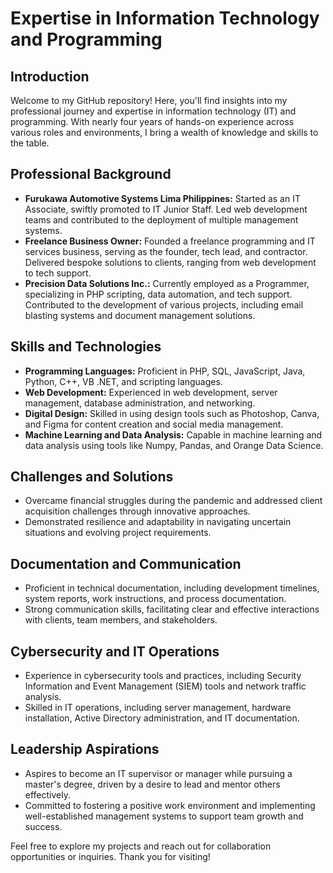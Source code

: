 # Expertise in Information Technology and Programming

## Introduction
Welcome to my GitHub repository! Here, you'll find insights into my professional journey and expertise in information technology (IT) and programming. With nearly four years of hands-on experience across various roles and environments, I bring a wealth of knowledge and skills to the table.

## Professional Background
- **Furukawa Automotive Systems Lima Philippines:** Started as an IT Associate, swiftly promoted to IT Junior Staff. Led web development teams and contributed to the deployment of multiple management systems.
- **Freelance Business Owner:** Founded a freelance programming and IT services business, serving as the founder, tech lead, and contractor. Delivered bespoke solutions to clients, ranging from web development to tech support.
- **Precision Data Solutions Inc.:** Currently employed as a Programmer, specializing in PHP scripting, data automation, and tech support. Contributed to the development of various projects, including email blasting systems and document management solutions.

## Skills and Technologies
- **Programming Languages:** Proficient in PHP, SQL, JavaScript, Java, Python, C++, VB .NET, and scripting languages.
- **Web Development:** Experienced in web development, server management, database administration, and networking.
- **Digital Design:** Skilled in using design tools such as Photoshop, Canva, and Figma for content creation and social media management.
- **Machine Learning and Data Analysis:** Capable in machine learning and data analysis using tools like Numpy, Pandas, and Orange Data Science.

## Challenges and Solutions
- Overcame financial struggles during the pandemic and addressed client acquisition challenges through innovative approaches.
- Demonstrated resilience and adaptability in navigating uncertain situations and evolving project requirements.

## Documentation and Communication
- Proficient in technical documentation, including development timelines, system reports, work instructions, and process documentation.
- Strong communication skills, facilitating clear and effective interactions with clients, team members, and stakeholders.

## Cybersecurity and IT Operations
- Experience in cybersecurity tools and practices, including Security Information and Event Management (SIEM) tools and network traffic analysis.
- Skilled in IT operations, including server management, hardware installation, Active Directory administration, and IT documentation.

## Leadership Aspirations
- Aspires to become an IT supervisor or manager while pursuing a master's degree, driven by a desire to lead and mentor others effectively.
- Committed to fostering a positive work environment and implementing well-established management systems to support team growth and success.

Feel free to explore my projects and reach out for collaboration opportunities or inquiries. Thank you for visiting!
